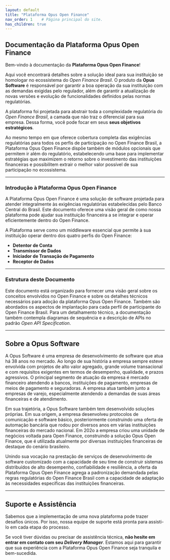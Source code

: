```yaml
---
layout: default
title: "Plataforma Opus Open Finance"
nav_order: 1    # Página principal do site. 
has_children: true
---
```


## Documentação da Plataforma Opus Open Finance

Bem-vindo à documentação da **Plataforma Opus Open Finance**!

Aqui você encontrará detalhes sobre a solução ideal para sua instituição se homologar no ecossistema do *Open Finance Brasil*. O produto da **Opus Software** é responsável por garantir a boa operação da sua instituição com as demandas exigidas pelo regulador, além de garantir a atualização de novas versões e evolução de funcionalidades definidos pelas normas regulatórias.

A plataforma foi projetada para abstrair toda a complexidade regulatória do *Open Finance Brasil*, a camada que não traz o diferencial para sua empresa. Dessa forma, você pode focar em seus **seus objetivos estratégicos**.

Ao mesmo tempo em que oferece cobertura completa das exigências regulatórias para todos os perfis de participação no Open Finance Brasil, a Plataforma Opus Open Finance dispõe também de módulos opcionais que permitem ir além do regulatório, estabelecendo uma base para implementar estratégias que maximizem o retorno sobre o investimento das instituições financeiras e possibilitem extrair o melhor valor possível de sua participação no ecossistema.

---

### Introdução à Plataforma Opus Open Finance

A Plataforma Opus Open Finance é uma solução de software projetada para atender integralmente às exigências regulatórias estabelecidas pelo Banco Central do Brasil. Este documento oferece uma visão geral de como nossa plataforma pode ajudar sua instituição financeira a se integrar e operar eficientemente dentro do Open Finance.

A Plataforma serve como um middleware essencial que permite à sua instituição operar dentro dos quatro perfis do Open Finance:

- **Detentor de Conta**
- **Transmissor de Dados**
- **Iniciador de Transação de Pagamento**
- **Receptor de Dados**

---

### Estrutura deste Documento

Este documento está organizado para fornecer uma visão geral sobre os conceitos envolvidos no Open Finance e sobre os detalhes técnicos necessários para adoção da plataforma Opus Open Finance. Também são abordados os aspectos de implantação para cada perfil de participante do Open Finance Brasil. Para um detalhamento técnico, a documentação também contempla diagramas de sequência e a descrição de APIs no padrão *Open API Specification*.

---

## Sobre a Opus Software

A Opus Software é uma empresa de desenvolvimento de software que atua há 38 anos no mercado. Ao longo de sua história a empresa sempre esteve envolvida com projetos de alto valor agregado, grande volume transacional e com requisitos exigentes em termos de desempenho, qualidade, e prazos agressivos. O principal segmento de atuação da empresa é mercado financeiro atendendo a bancos, instituições de pagamento, empresas de meios de pagamento e seguradoras. A empresa atua também junto a empresas de varejo, especialmente atendendo a demandas de suas áreas financeiras e de atendimento.

Em sua trajetória, a Opus Software também tem desenvolvido soluções próprias. Em sua origem, a empresa desenvolveu protocolos de comunicação e software básico, posteriormente construindo uma oferta de automação bancária que rodou por diversos anos em várias instituições financeiras do mercado nacional. Em 202o a empresa criou uma unidade de negócios voltada para Open Finance, construindo a solução Opus Open Finance, que é utilizada atualmente por diversas instituições financeiras de destaque do cenário brasileiro.

Unindo sua vocação na prestação de serviços de desenvolvimento de software customizado com a capacidade de seu time de construir sistemas distribuídos de alto desempenho, confiabilidade e resiliência, a oferta da Plataforma Opus Open Finance agrega a padronização demandada pelas regras regulatórias do Open Finance Brasil com a capacidade de adaptação às necessidades específicas das instituições financeiras.

---

## Suporte e Assistência

Sabemos que a implementação de uma nova plataforma pode trazer desafios únicos. Por isso, nossa equipe de suporte está pronta para assisti-lo em cada etapa do processo.

Se você tiver dúvidas ou precisar de assistência técnica, **não hesite em entrar em contato com seu *Delivery Manager***. Estamos aqui para garantir que sua experiência com a Plataforma Opus Open Finance seja tranquila e bem-sucedida.
